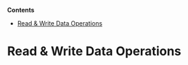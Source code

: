 <!-- START doctoc generated TOC please keep comment here to allow auto update -->
<!-- DON'T EDIT THIS SECTION, INSTEAD RE-RUN doctoc TO UPDATE -->
**Contents**

- [Read & Write Data Operations](#read--write-data-operations)

<!-- END doctoc generated TOC please keep comment here to allow auto update -->

# Read & Write Data Operations
